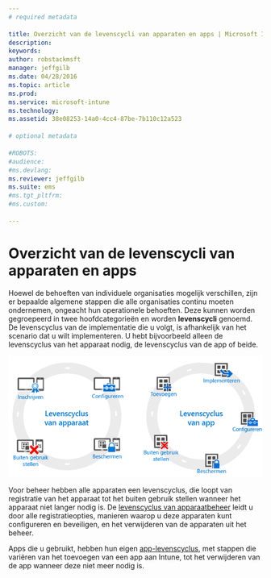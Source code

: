 ```yaml
---
# required metadata

title: Overzicht van de levenscycli van apparaten en apps | Microsoft Intune
description:
keywords:
author: robstackmsft
manager: jeffgilb
ms.date: 04/28/2016
ms.topic: article
ms.prod:
ms.service: microsoft-intune
ms.technology:
ms.assetid: 38e08253-14a0-4cc4-87be-7b110c12a523

# optional metadata

#ROBOTS:
#audience:
#ms.devlang:
ms.reviewer: jeffgilb
ms.suite: ems
#ms.tgt_pltfrm:
#ms.custom:

---
```


# Overzicht van de levenscycli van apparaten en apps

Hoewel de behoeften van individuele organisaties mogelijk verschillen, zijn er bepaalde algemene stappen die alle organisaties continu moeten ondernemen, ongeacht hun operationele behoeften. Deze kunnen worden gegroepeerd in twee hoofdcategorieën en worden **levenscycli** genoemd. De levenscyclus van de implementatie die u volgt, is afhankelijk van het scenario dat u wilt implementeren. U hebt bijvoorbeeld alleen de levenscyclus van het apparaat nodig, de levenscyclus van de app of beide.

![MDM en de app-levenscyclus](./media/device-app-lifecycle.png "mobile device and app lifecycles")

Voor beheer hebben alle apparaten een levenscyclus, die loopt van registratie van het apparaat tot het buiten gebruik stellen wanneer het apparaat niet langer nodig is. De [levenscyclus van apparaatbeheer](overview-of-device-lifecycle-in-microsoft-intune.md) leidt u door alle registratieopties, manieren waarop u deze apparaten kunt configureren en beveiligen, en het verwijderen van de apparaten uit het beheer.

Apps die u gebruikt, hebben hun eigen [app-levenscyclus](overview-of-app-lifecycle-in-microsoft-intune.md), met stappen die variëren van het toevoegen van een app aan Intune, tot het verwijderen van de app wanneer deze niet meer nodig is.


<!--HONumber=May16_HO2-->


